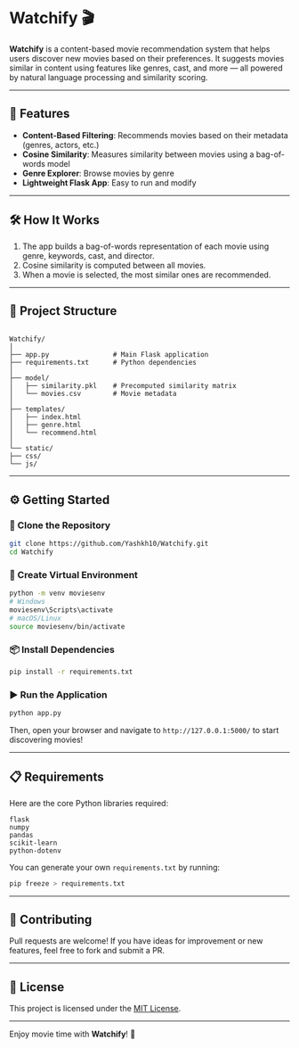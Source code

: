 # Watchify 🎬

**Watchify** is a content-based movie recommendation system that helps users discover new movies based on their preferences. It suggests movies similar in content using features like genres, cast, and more — all powered by natural language processing and similarity scoring.

---

## 🚀 Features

- **Content-Based Filtering**: Recommends movies based on their metadata (genres, actors, etc.)
- **Cosine Similarity**: Measures similarity between movies using a bag-of-words model
- **Genre Explorer**: Browse movies by genre
- **Lightweight Flask App**: Easy to run and modify

---

## 🛠️ How It Works

1. The app builds a bag-of-words representation of each movie using genre, keywords, cast, and director.
2. Cosine similarity is computed between all movies.
3. When a movie is selected, the most similar ones are recommended.

---

## 🧰 Project Structure

```

Watchify/
│
├── app.py                # Main Flask application
├── requirements.txt      # Python dependencies
│
├── model/
│   ├── similarity.pkl    # Precomputed similarity matrix
│   └── movies.csv        # Movie metadata
│
├── templates/
│   ├── index.html
│   ├── genre.html
│   └── recommend.html
│
└── static/
├── css/
└── js/

````

---

## ⚙️ Getting Started

### 🔗 Clone the Repository

```bash
git clone https://github.com/Yashkh10/Watchify.git
cd Watchify
````

### 🐍 Create Virtual Environment

```bash
python -m venv moviesenv
# Windows
moviesenv\Scripts\activate
# macOS/Linux
source moviesenv/bin/activate
```

### 📦 Install Dependencies

```bash
pip install -r requirements.txt
```

### ▶️ Run the Application

```bash
python app.py
```

Then, open your browser and navigate to `http://127.0.0.1:5000/` to start discovering movies!

---

## 📋 Requirements

Here are the core Python libraries required:

```
flask
numpy
pandas
scikit-learn
python-dotenv
```

You can generate your own `requirements.txt` by running:

```bash
pip freeze > requirements.txt
```

---

## 🤝 Contributing

Pull requests are welcome! If you have ideas for improvement or new features, feel free to fork and submit a PR.

---

## 📄 License

This project is licensed under the [MIT License](LICENSE).

---

Enjoy movie time with **Watchify**! 🍿

```
